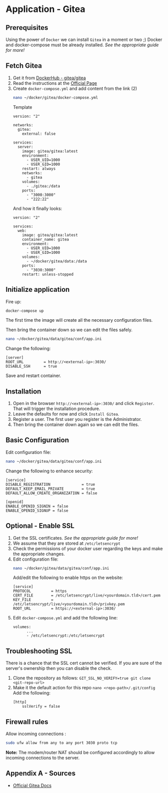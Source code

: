 # Application - Gitea

## Prerequisites
Using the power of `Docker` we can install `Gitea` in a moment or two ;)
Docker and docker-compose must be already installed. 
_See the appropriate guide for more!_

## Fetch Gitea
1. Get it from [DockerHub - gitea/gitea](https://hub.docker.com/r/gitea/gitea)
2. Read the instructions at the [Official Page](https://docs.gitea.io/en-us/install-with-docker/)
3.  Create `docker-compose.yml` and add content from the link (2)
    ```bash
    nano ~/docker/gitea/docker-compose.yml
    ```
    Template
    ```docker
    version: "2"
    
    networks:
      gitea:
        external: false
    
    services:
      server:
        image: gitea/gitea:latest
        environment:
          - USER_UID=1000
          - USER_GID=1000
        restart: always
        networks:
          - gitea
        volumes:
          - ./gitea:/data
        ports:
          - "3000:3000"
          - "222:22"
    ```
    And how it finally looks:
    ```docker
    version: "2"
    
    services:
      web:
        image: gitea/gitea:latest
        container_name: gitea    
        environment:
          - USER_UID=1000
          - USER_GID=1000
        volumes:
          - ~/docker/gitea/data:/data
        ports:
          - "3030:3000"
        restart: unless-stopped
    ```

## Initialize application
Fire up:
```bash
docker-compose up
```
The first time the image will create all the necessary configuration files.

Then bring the container down so we can edit the files safely.
```bash
nano ~/docker/gitea/data/gitea/conf/app.ini
```
Change the following:
```
[server]
ROOT_URL         = http://<external-ip>:3030/
DISABLE_SSH      = true
```
Save and restart container.

## Installation
1. Open in the browser `http://<external-ip>:3030/` and click `Register`. That will trigger the installation procedure.
2. Leave the defaults for now and click `Install Gitea`.
3. Register a user. The first user you register is the Administrator.
4. Then bring the container down again so we can edit the files. 

## Basic Configuration
Edit configuration file:
```bash
nano ~/docker/gitea/data/gitea/conf/app.ini
```
Change the following to enhance security:
```
[service]
DISABLE_REGISTRATION              = true
DEFAULT_KEEP_EMAIL_PRIVATE        = true
DEFAULT_ALLOW_CREATE_ORGANIZATION = false

[openid]
ENABLE_OPENID_SIGNIN = false
ENABLE_OPENID_SIGNUP = false
```

## Optional - Enable SSL
1. Get the SSL certificates. _See the appropriate guide for more!_
2. We assume that they are stored at `/etc/letsencrypt`
3. Check the permissions of your docker user regarding the keys and make the appropriate changes.
4. Edit configuration file:
    ```bash
    nano ~/docker/gitea/data/gitea/conf/app.ini
    ```
    Add/edit the following to enable https on the website:
    ```
    [service]
    PROTOCOL         = https
    CERT_FILE        = /etc/letsencrypt/live/<yourdomain.tld>/cert.pem
    KEY_FILE         = /etc/letsencrypt/live/<yourdomain.tld>/privkey.pem
    ROOT_URL         = https://<external-ip>:3030/
    ```
5. Edit `docker-compose.yml` and add the following line:
    ```docker
    volumes:
          ...
          - /etc/letsencrypt:/etc/letsencrypt
    ```

## Troubleshooting SSL
There is a chance that the SSL cert cannot be verified. If you are sure of the server's ownership then you can disable the check.
1. Clone the repository as follows:
    `GIT_SSL_NO_VERIFY=true git clone <git-repo-url>`
2. Make it the default action for this repo
    `nano <repo-path>/.git/config`  
    Add the following:
    ```
    [http]
    	sslVerify = false
    ```

## Firewall rules
Allow incoming connections :
```bash
sudo ufw allow from any to any port 3030 proto tcp
```
**Note:** The modem/router NAT should be configured accordingly to allow incoming connections to the server.

## Appendix A - Sources
- [Official Gitea Docs](https://docs.gitea.io/en-us/)
